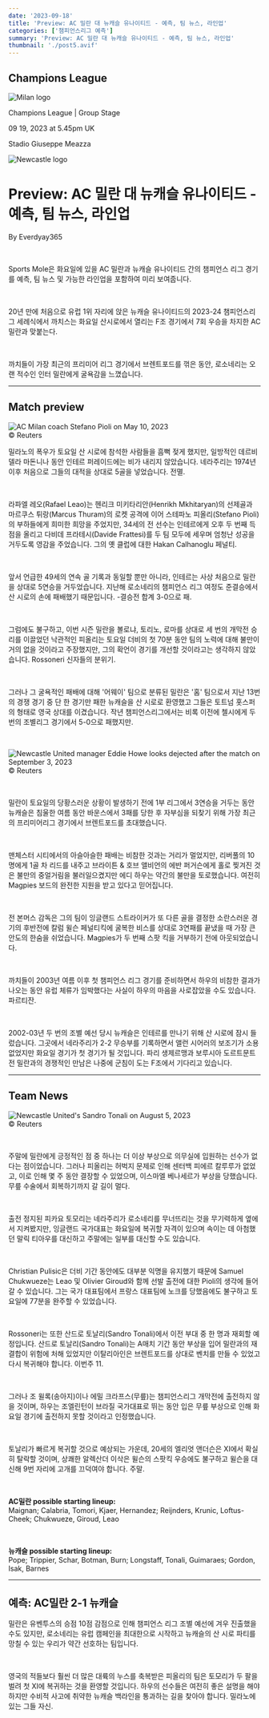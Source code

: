 ```yaml
---
date: '2023-09-18'
title: 'Preview: AC 밀란 대 뉴캐슬 유나이티드 - 예측, 팀 뉴스, 라인업'
categories: ['챔피언스리그 예측']
summary: 'Preview: AC 밀란 대 뉴캐슬 유나이티드 - 예측, 팀 뉴스, 라인업'
thumbnail: './post5.avif'
---
```


## Champions League

![Milan logo](https://sm.imgix.net/19/06/millog_1.png?w=60&h=60&auto=compress,format&fit=clip 'Milan logo')

Champions League | Group Stage

09 19, 2023 at 5.45pm UK

Stadio Giuseppe Meazza

![Newcastle logo](https://sm.imgix.net/19/06/newlog.png?w=60&h=60&auto=compress,format&fit=clip 'Newcastle logo')

# Preview: AC 밀란 대 뉴캐슬 유나이티드 - 예측, 팀 뉴스, 라인업

By Everdyay365

<br />

Sports Mole은 화요일에 있을 AC 밀란과 뉴캐슬 유나이티드 간의 챔피언스 리그 경기를 예측, 팀 뉴스 및 가능한 라인업을 포함하여 미리 보여줍니다.

<br />

20년 만에 처음으로 유럽 1위 자리에 앉은 뉴캐슬 유나이티드의 2023-24 챔피언스리그 세례식에서 까치스는 화요일 산시로에서 열리는 F조 경기에서 7회 우승을 차지한 AC 밀란과 맞붙는다.

<br />

까치들이 가장 최근의 프리미어 리그 경기에서 브렌트포드를 꺾은 동안, 로소네리는 오랜 적수인 인터 밀란에게 굴욕감을 느꼈습니다.

---

## Match preview

![AC Milan coach Stefano Pioli on May 10, 2023](https://sm.imgix.net/23/19/stefano-pioli.jpg?w=640&h=480&auto=compress,format&fit=clip 'AC Milan coach Stefano Pioli on May 10, 2023')<br/>© Reuters

밀라노의 폭우가 토요일 산 시로에 참석한 사람들을 흠뻑 젖게 했지만, 일방적인 데르비 델라 마돈니나 동안 인테르 퍼레이드에는 비가 내리지 않았습니다. 네라주리는 1974년 이후 처음으로 그들의 대적을 상대로 5골을 넣었습니다. 전멸.

<br />

라파엘 레오(Rafael Leao)는 헨리크 미키타리안(Henrikh Mkhitaryan)의 선제골과 마르쿠스 튀랑(Marcus Thuram)의 로켓 공격에 이어 스테파노 피올리(Stefano Pioli)의 부하들에게 희미한 희망을 주었지만, 34세의 전 선수는 인테르에게 오후 두 번째 득점을 올리고 다비데 프라테시(Davide Frattesi)를 두 팀 모두에 세우며 엄청난 성공을 거두도록 영감을 주었습니다. 그의 옛 클럽에 대한 Hakan Calhanoglu 페널티.

<br />

앞서 언급한 49세의 연속 골 기록과 동일할 뿐만 아니라, 인테르는 사상 처음으로 밀란을 상대로 5연승을 거두었습니다. 지난해 로소네리의 챔피언스 리그 여정도 준결승에서 산 시로의 손에 패배했기 때문입니다. -결승전 합계 3-0으로 패.

<br />

그럼에도 불구하고, 이번 시즌 밀란을 볼로냐, 토리노, 로마를 상대로 세 번의 개막전 승리를 이끌었던 낙관적인 피올리는 토요일 더비의 첫 70분 동안 팀의 노력에 대해 불만이 거의 없을 것이라고 주장했지만, 그의 확언이 경기를 개선할 것이라고는 생각하지 않았습니다. Rossoneri 신자들의 분위기.

<br />

그러나 그 굴욕적인 패배에 대해 '어웨이' 팀으로 분류된 밀란은 '홈' 팀으로서 지난 13번의 경쟁 경기 중 단 한 경기만 패한 뉴캐슬을 산 시로로 환영했고 그들은 토트넘 홋스퍼의 형태로 영국 상대를 이겼습니다. 작년 챔피언스리그에서는 비록 이전에 첼시에게 두 번의 조별리그 경기에서 5-0으로 패했지만.

<br />

![Newcastle United manager Eddie Howe looks dejected after the match on September 3, 2023](https://sm.imgix.net/23/36/eddie-howe.jpg?w=640&h=480&auto=compress,format&fit=clip 'Newcastle United manager Eddie Howe looks dejected after the match on September 3, 2023')<br />© Reuters

<br />

밀란이 토요일의 당황스러운 상황이 발생하기 전에 1부 리그에서 3연승을 거두는 동안 뉴캐슬은 침울한 여름 동안 바운스에서 3패를 당한 후 자부심을 되찾기 위해 가장 최근의 프리미어리그 경기에서 브렌트포드를 초대했습니다.

<br />

맨체스터 시티에서의 아슬아슬한 패배는 비참한 것과는 거리가 멀었지만, 리버풀의 10명에게 1골 차 리드를 내주고 브라이튼 & 호브 앨비언의 에반 퍼거슨에게 홀로 찢겨진 것은 불만의 중얼거림을 불러일으켰지만 에디 하우는 약간의 불만을 토로했습니다. 여전히 Magpies 보드의 완전한 지원을 받고 있다고 믿어집니다.

<br />

전 본머스 감독은 그의 팀이 잉글랜드 스트라이커가 또 다른 골을 결정한 소란스러운 경기의 후반전에 칼럼 윌슨 페널티킥에 굴복한 비스를 상대로 3연패를 끝냈을 때 가장 큰 안도의 한숨을 쉬었습니다. Magpies가 두 번째 스팟 킥을 거부하기 전에 아웃되었습니다.

<br />

까치들이 2003년 여름 이후 첫 챔피언스 리그 경기를 준비하면서 하우의 비참한 결과가 나오는 동안 유럽 체류가 임박했다는 사실이 하우의 마음을 사로잡았을 수도 있습니다. 파르티잔.

<br />

2002-03년 두 번의 조별 예선 당시 뉴캐슬은 인테르를 만나기 위해 산 시로에 잠시 들렀습니다. 그곳에서 네라주리가 2-2 무승부를 기록하면서 앨런 시어러의 보조기가 소용없었지만 화요일 경기가 첫 경기가 될 것입니다. 파리 생제르맹과 보루시아 도르트문트 전 밀란과의 경쟁적인 만남은 나중에 군침이 도는 F조에서 기다리고 있습니다.

---

## Team News

![Newcastle United's Sandro Tonali on August 5, 2023](https://sm.imgix.net/23/32/sandro-tonali.jpg?w=640&h=480&auto=compress,format&fit=clip "Newcastle United's Sandro Tonali on August 5, 2023")<br/>© Reuters

<br />

주말에 밀란에게 긍정적인 점 중 하나는 더 이상 부상으로 의무실에 입원하는 선수가 없다는 점이었습니다. 그러나 피올리는 허벅지 문제로 인해 센터백 피에르 칼루루가 없었고, 이로 인해 몇 주 동안 결장할 수 있었으며, 이스마엘 베나세르가 부상을 당했습니다. 무릎 수술에서 회복하기까지 갈 길이 멀다.

<br />

출전 정지된 피카요 토모리는 네라주리가 로소네리를 무너뜨리는 것을 무기력하게 옆에서 지켜봤지만, 잉글랜드 국가대표는 화요일에 복귀할 자격이 있으며 속이는 데 아첨했던 말릭 티아우를 대신하고 주말에는 일부를 대신할 수도 있습니다.

<br />

Christian Pulisic은 더비 기간 동안에도 대부분 익명을 유지했기 때문에 Samuel Chukwueze는 Leao 및 Olivier Giroud와 함께 선발 출전에 대한 Pioli의 생각에 들어갈 수 있습니다. 그는 국가 대표팀에서 프랑스 대표팀에 노크를 당했음에도 불구하고 토요일에 77분을 완주할 수 있었습니다.

<br />

Rossoneri는 또한 산드로 토날리(Sandro Tonali)에서 이전 부대 중 한 명과 재회할 예정입니다. 산드로 토날리(Sandro Tonali)는 A매치 기간 동안 부상을 입어 밀란과의 재결합이 위험에 처해 있었지만 이탈리아인은 브렌트포드를 상대로 벤치를 만들 수 있었고 다시 복귀해야 합니다. 이번주 11.

<br />

그러나 조 윌록(송아지)이나 에밀 크라프스(무릎)는 챔피언스리그 개막전에 출전하지 않을 것이며, 하우는 조엘린턴이 브라질 국가대표로 뛰는 동안 입은 무릎 부상으로 인해 화요일 경기에 출전하지 못할 것이라고 인정했습니다.

<br />

토날리가 빠르게 복귀할 것으로 예상되는 가운데, 20세의 엘리엇 앤더슨은 XI에서 확실히 탈락할 것이며, 상쾌한 알렉산더 이삭은 윌슨의 스팟킥 우승에도 불구하고 윌슨을 대신해 9번 자리에 고개를 끄덕여야 합니다. 주말.

<br />

**AC밀란 possible starting lineup:**  
Maignan; Calabria, Tomori, Kjaer, Hernandez; Reijnders, Krunic, Loftus-Cheek; Chukwueze, Giroud, Leao

<br />

**뉴캐슬 possible starting lineup:**  
Pope; Trippier, Schar, Botman, Burn; Longstaff, Tonali, Guimaraes; Gordon, Isak, Barnes

---

## 예측: AC밀란 2-1 뉴캐슬

밀란은 유벤투스의 승점 10점 감점으로 인해 챔피언스 리그 조별 예선에 겨우 진출했을 수도 있지만, 로소네리는 유럽 캠페인을 최대한으로 시작하고 뉴캐슬의 산 시로 파티를 망칠 수 있는 우리가 약간 선호하는 팀입니다.

<br />

영국의 적들보다 훨씬 더 많은 대륙의 누스를 축복받은 피올리의 팀은 토모리가 두 팔을 벌려 첫 XI에 복귀하는 것을 환영할 것입니다. 하우의 선수들은 여전히 좋은 설명을 해야 하지만 수비적 사고에 취약한 뉴캐슬 백라인을 통과하는 길을 찾아야 합니다. 밀라노에 있는 그들 자신.

<br />
